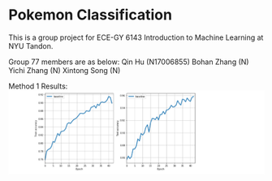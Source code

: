 # Pokemon Classification
This is a group project for ECE-GY 6143 Introduction to Machine Learning at NYU Tandon. 

Group 77 members are as below:
Qin Hu (N17006855)
Bohan Zhang (N)
Yichi Zhang (N)
Xintong Song (N)

Method 1 Results:
![alt text](agg.png)

